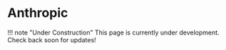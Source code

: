 # Anthropic

!!! note "Under Construction"
    This page is currently under development. Check back soon for updates!
